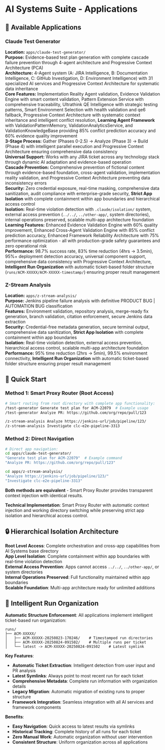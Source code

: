 # AI Systems Suite - Applications

## 🎯 Available Applications

### Claude Test Generator
**Location:** `apps/claude-test-generator/`  
**Purpose:** Evidence-based test plan generation with complete cascade failure prevention through 4-agent architecture and Progressive Context Architecture (PCA)  
**Architecture:** 4-Agent system (A: JIRA Intelligence, B: Documentation Intelligence, C: GitHub Investigation, D: Environment Intelligence) with 31 specialized AI services and Progressive Context Architecture for systematic data inheritance  
**Core Features:** Implementation Reality Agent validation, Evidence Validation Engine with smart content validation, Pattern Extension Service with comprehensive traceability, Ultrathink QE Intelligence with strategic testing patterns, Smart Environment Selection with health validation and qe6 fallback, Progressive Context Architecture with systematic context inheritance and intelligent conflict resolution, **Learning Agent Framework** with ValidationPatternMemory, ValidationAnalyticsService, and ValidationKnowledgeBase providing 85% conflict prediction accuracy and 60% evidence quality improvement  
**3-Stage Process:** Gather (Phases 0-2.5) → Analyze (Phase 3) → Build (Phase 4) with intelligent parallel execution and Progressive Context Architecture ensuring comprehensive data consistency  
**Universal Support:** Works with any JIRA ticket across any technology stack through dynamic AI adaptation and evidence-based operation  
**Cascade Prevention:** Comprehensive prevention of fictional content through evidence-based foundation, cross-agent validation, implementation reality validation, and Progressive Context Architecture preventing data inconsistency errors  
**Security:** Zero credential exposure, real-time masking, comprehensive data sanitization, audit compliance with enterprise-grade security, **Strict App Isolation** with complete containment within app boundaries and hierarchical access control  
**Isolation:** Real-time violation detection with `.claude/isolation/` system, external access prevention (`../../`, `../other-app/`, system directories), internal operations preserved, scalable multi-app architecture foundation  
**Learning Features:** Enhanced Evidence Validation Engine with 60% quality improvement, Enhanced Cross-Agent Validation Engine with 85% conflict prediction accuracy, Enhanced Framework Reliability Architecture with 75% performance optimization - all with production-grade safety guarantees and zero operational risk  
**Performance:** 98.7% success rate, 83% time reduction (4hrs → 3.5min), 95%+ deployment detection accuracy, universal component support, comprehensive data consistency with Progressive Context Architecture, **Intelligent Run Organization** with automatic ticket-based folder structure (`runs/ACM-XXXXX/ACM-XXXXX-timestamp/`) ensuring proper result management

### Z-Stream Analysis  
**Location:** `apps/z-stream-analysis/`  
**Purpose:** Jenkins pipeline failure analysis with definitive PRODUCT BUG | AUTOMATION BUG classification  
**Features:** Environment validation, repository analysis, merge-ready fix generation, branch validation, citation enforcement, secure Jenkins data extraction  
**Security:** Credential-free metadata generation, secure terminal output, comprehensive data sanitization, **Strict App Isolation** with complete containment within app boundaries  
**Isolation:** Real-time violation detection, external access prevention, hierarchical access control, scalable multi-app architecture foundation  
**Performance:** 95% time reduction (2hrs → 5min), 99.5% environment connectivity, **Intelligent Run Organization** with automatic ticket-based folder structure ensuring proper result management

## 🚀 Quick Start

### Method 1: Smart Proxy Router (Root Access)
```bash
# Smart routing from root directory with complete app functionality:
/test-generator Generate test plan for ACM-22079  # Example usage
/test-generator Analyze PR: https://github.com/org/repo/pull/123

/z-stream-analysis Analyze https://jenkins-url/job/pipeline/123/
/z-stream-analysis Investigate clc-e2e-pipeline-3313
```

### Method 2: Direct Navigation
```bash
# Direct app navigation:
cd apps/claude-test-generator/
"Generate test plan for ACM-22079"  # Example command
"Analyze PR: https://github.com/org/repo/pull/123"

cd apps/z-stream-analysis/  
"Analyze https://jenkins-url/job/pipeline/123/"
"Investigate clc-e2e-pipeline-3313"
```

**Both methods are equivalent** - Smart Proxy Router provides transparent context injection with identical results.

**Technical Implementation**: Smart Proxy Router with automatic context injection and working directory switching while preserving strict app isolation and hierarchical access control.

## 🔒 Hierarchical Isolation Architecture

**Root Level Access**: Complete orchestration and cross-app capabilities from AI Systems base directory  
**App Level Isolation**: Complete containment within app boundaries with real-time violation detection  
**External Access Prevention**: Apps cannot access `../../`, `../other-app/`, or system directories  
**Internal Operations Preserved**: Full functionality maintained within app boundaries  
**Scalable Foundation**: Multi-app architecture ready for unlimited additions

## 📁 Intelligent Run Organization

**Automatic Structure Enforcement**: All applications implement intelligent ticket-based run organization:

```
runs/
├── ACM-XXXXX/
│   ├── ACM-XXXXX-20250823-170246/    # Timestamped run directories
│   ├── ACM-XXXXX-20250824-091502/    # Multiple runs per ticket
│   └── latest -> ACM-XXXXX-20250824-091502    # Latest symlink
```

**Key Features**:
- **Automatic Ticket Extraction**: Intelligent detection from user input and PR analysis
- **Latest Symlinks**: Always point to most recent run for each ticket
- **Comprehensive Metadata**: Complete run information with organization details
- **Legacy Migration**: Automatic migration of existing runs to proper structure
- **Framework Integration**: Seamless integration with all AI services and framework components

**Benefits**:
- **Easy Navigation**: Quick access to latest results via symlinks
- **Historical Tracking**: Complete history of all runs for each ticket
- **Zero Manual Work**: Automatic organization without user intervention
- **Consistent Structure**: Uniform organization across all applications
